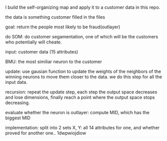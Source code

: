 I build the self-organizing map and apply it to a customer data in this repo.

the data is something customer filled in the files

goal: return the people most likely to be fraud(outlayer)

do SOM: do customer segamentation, one of which will be the customers who potentially will cheate.

input: customer data (15 attributes)

BMU: the most similiar neuron to the customer

update: use gausian function to update the weights of the neighbors of the winning neurons to move them closer to the data. we do this step for all the input data.

recursion: repeat the update step, each step the output space decreases and lose dimensions, finally reach a point where the output space stops decreasing.

evaluate whether the neuron is outlayer: compute MID, which has the biggest MID

implementation: split into 2 sets X, Y: all 14 attributes for one, and whether proved for another one..
1dwpwiojdiow